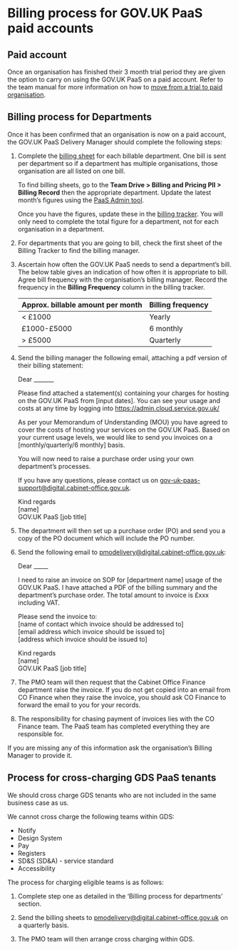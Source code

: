# Billing process for GOV.UK PaaS paid accounts

## Paid account

Once an organisation has finished their 3 month trial period they are given the option to carry on using the GOV.UK PaaS on a paid account. Refer to the team manual for more information on how to [move from a trial to paid organisation](https://team-manual.cloud.service.gov.uk/accounts/account_lifecycle/#upgrading-trial-organisations-to-paid-organisations).

## Billing process for Departments

Once it has been confirmed that an organisation is now on a paid account, the GOV.UK PaaS Delivery Manager should complete the following steps:

1. Complete the [billing sheet](https://docs.google.com/spreadsheets/d/1kFNnl3_10g949eSXTnnrvc47WzT6QqXHWoODlL8OMW8/edit#gid=0) for each billable department. One bill is sent per department so if a department has multiple organisations, those organisation are all listed on one bill.

    To find billing sheets, go to the __Team Drive > Billing and Pricing PII > Billing Record__ then the appropriate department. Update the latest month’s figures using the [PaaS Admin tool](https://login.cloud.service.gov.uk/login).
  
    Once you have the figures, update these in the [billing tracker](https://docs.google.com/spreadsheets/d/1Iu8rkO3mGhJaHketb_V4KiInSZ-68r83xId1jRKSFZ4/edit#gid=1990307727). You will only need to complete the total figure for a department, not for each organisation in a department. 

1. For departments that you are going to bill, check the first sheet of the Billing Tracker to find the billing manager. 

1. Ascertain how often the GOV.UK PaaS needs to send a department’s bill. The below table gives an indication of how often it is appropriate to bill. Agree bill frequency with the organisation’s billing manager. Record the frequency in the __Billing Frequency__ column in the billing tracker.

    
    | __Approx. billable amount per month__ | __Billing frequency__ |
    | --- | --- |
    | < £1000 | Yearly |
    | £1000-£5000 | 6 monthly |
    | > £5000 | Quarterly |
    

1. Send the billing manager the following email, attaching a pdf version of their billing statement:

    Dear _______

    Please find attached a statement(s) containing your charges for hosting on the GOV.UK PaaS from [input dates]. You can see your usage and costs at any time by logging into https://admin.cloud.service.gov.uk/
 
    As per your Memorandum of Understanding (MOU) you have agreed to cover the costs of hosting your services on the GOV.UK PaaS. Based on your current usage levels, we would like to send you invoices on a [monthly/quarterly/6 monthly] basis.

    You will now need to raise a purchase order using your own department’s processes. 

    If you have any questions, please contact us on gov-uk-paas-support@digital.cabinet-office.gov.uk.

    Kind regards   
    [name]   
    GOV.UK PaaS [job title]

1. The department will then set up a purchase order (PO) and send you a copy of the PO document which will include the PO number.

1. Send the following email to pmodelivery@digital.cabinet-office.gov.uk:

    Dear _____

    I need to raise an invoice on SOP for [department name] usage of the GOV.UK PaaS. I have attached a PDF of the billing summary and the department’s purchase order. The total amount to invoice is £xxx including VAT. 

    Please send the invoice to:  
    [name of contact which invoice should be addressed to]  
    [email address which invoice should be issued to]  
    [address which invoice should be issued to]

    Kind regards   
    [name]   
    GOV.UK PaaS [job title]
    
1. The PMO team will then request that the Cabinet Office Finance department raise the invoice. If you do not get copied into an email from CO Finance when they raise the invoice, you should ask CO Finance to forward the email to you for your records.

1. The responsibility for chasing payment of invoices lies with the CO Finance team. The PaaS team has completed everything they are responsible for. 


If you are missing any of this information ask the organisation’s Billing Manager to provide it.

## Process for cross-charging GDS PaaS tenants

We should cross charge GDS tenants who are not included in the same business case as us. 

We cannot cross charge the following teams within GDS: 

* Notify
* Design System
* Pay
* Registers
* SD&S (SD&A) - service standard
* Accessibility

The process for charging eligible teams is as follows:

1. Complete step one as detailed in the ‘Billing process for departments’ section.

1. Send the billing sheets to pmodelivery@digital.cabinet-office.gov.uk on a quarterly basis. 

1. The PMO team will then arrange cross charging within GDS. 
